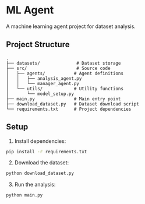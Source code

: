 # ML Agent

A machine learning agent project for dataset analysis.

## Project Structure

```
.
├── datasets/              # Dataset storage
├── src/                   # Source code
│   ├── agents/           # Agent definitions
│   │   ├── analysis_agent.py
│   │   └── manager_agent.py
│   └── utils/            # Utility functions
│       └── model_setup.py
├── main.py               # Main entry point
├── download_dataset.py   # Dataset download script
└── requirements.txt      # Project dependencies
```

## Setup

1. Install dependencies:
```bash
pip install -r requirements.txt
```

2. Download the dataset:
```bash
python download_dataset.py
```

3. Run the analysis:
```bash
python main.py
```
